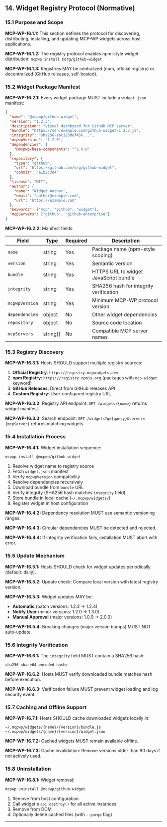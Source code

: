 ## 14. Widget Registry Protocol (Normative)

### 15.1 Purpose and Scope

**MCP-WP-16.1.1:** This section defines the protocol for discovering, distributing, installing, and updating MCP-WP widgets across host applications.

**MCP-WP-16.1.2:** The registry protocol enables npm-style widget distribution: `mcpwp install @org/github-widget`

**MCP-WP-16.1.3:** Registries MAY be centralized (npm, official registry) or decentralized (GitHub releases, self-hosted).

### 15.2 Widget Package Manifest

**MCP-WP-16.2.1:** Every widget package MUST include a `widget.json` manifest:

```json
{
  "name": "@mcpwp/github-widget",
  "version": "1.2.3",
  "description": "Visual dashboard for GitHub MCP server",
  "bundle": "https://cdn.example.com/github-widget-1.2.3.js",
  "integrity": "sha256-abc123def456...",
  "mcpwpVersion": "1.2.0",
  "dependencies": {
    "@mcpwp/base-components": "^2.0.0"
  },
  "repository": {
    "type": "github",
    "url": "https://github.com/org/github-widget",
    "commit": "a1b2c3d4"
  },
  "license": "MIT",
  "author": {
    "name": "Widget Author",
    "email": "author@example.com",
    "url": "https://example.com"
  },
  "keywords": ["mcp", "github", "widget"],
  "mcpServers": ["github", "github-enterprise"]
}
```

**MCP-WP-16.2.2:** Manifest fields:

| Field | Type | Required | Description |
|-------|------|----------|-------------|
| `name` | string | Yes | Package name (npm-style scoping) |
| `version` | string | Yes | Semantic version |
| `bundle` | string | Yes | HTTPS URL to widget JavaScript bundle |
| `integrity` | string | Yes | SHA256 hash for integrity verification |
| `mcpwpVersion` | string | Yes | Minimum MCP-WP protocol version |
| `dependencies` | object | No | Other widget dependencies |
| `repository` | object | No | Source code location |
| `mcpServers` | string[] | No | Compatible MCP server names |

### 15.3 Registry Discovery

**MCP-WP-16.3.1:** Hosts SHOULD support multiple registry sources:

1. **Official Registry**: `https://registry.mcpwidgets.dev`
2. **npm Registry**: `https://registry.npmjs.org` (packages with `mcp-widget` keyword)
3. **GitHub Releases**: Direct from GitHub releases API
4. **Custom Registry**: User-configured registry URL

**MCP-WP-16.3.2:** Registry API endpoint: `GET /widgets/{name}` returns widget manifest.

**MCP-WP-16.3.3:** Search endpoint: `GET /widgets?q={query}&server={mcpServer}` returns matching widgets.

### 15.4 Installation Process

**MCP-WP-16.4.1:** Widget installation sequence:

```bash
mcpwp install @mcpwp/github-widget
```

1. Resolve widget name to registry source
2. Fetch `widget.json` manifest
3. Verify `mcpwpVersion` compatibility
4. Resolve dependencies recursively
5. Download bundle from `bundle` URL
6. Verify integrity (SHA256 hash matches `integrity` field)
7. Store bundle in local cache (`~/.mcpwp/widgets/`)
8. Register widget in host configuration

**MCP-WP-16.4.2:** Dependency resolution MUST use semantic versioning ranges.

**MCP-WP-16.4.3:** Circular dependencies MUST be detected and rejected.

**MCP-WP-16.4.4:** If integrity verification fails, installation MUST abort with error.

### 15.5 Update Mechanism

**MCP-WP-16.5.1:** Hosts SHOULD check for widget updates periodically (default: daily).

**MCP-WP-16.5.2:** Update check: Compare local version with latest registry version.

**MCP-WP-16.5.3:** Widget updates MAY be:
- **Automatic** (patch versions: 1.2.3 → 1.2.4)
- **Notify User** (minor versions: 1.2.0 → 1.3.0)
- **Manual Approval** (major versions: 1.0.0 → 2.0.0)

**MCP-WP-16.5.4:** Breaking changes (major version bumps) MUST NOT auto-update.

### 15.6 Integrity Verification

**MCP-WP-16.6.1:** The `integrity` field MUST contain a SHA256 hash:

```
sha256-<base64-encoded-hash>
```

**MCP-WP-16.6.2:** Hosts MUST verify downloaded bundle matches hash before execution.

**MCP-WP-16.6.3:** Verification failure MUST prevent widget loading and log security event.

### 15.7 Caching and Offline Support

**MCP-WP-16.7.1:** Hosts SHOULD cache downloaded widgets locally in:

```
~/.mcpwp/widgets/{name}/{version}/bundle.js
~/.mcpwp/widgets/{name}/{version}/widget.json
```

**MCP-WP-16.7.2:** Cached widgets MUST remain available offline.

**MCP-WP-16.7.3:** Cache invalidation: Remove versions older than 90 days if not actively used.

### 15.8 Uninstallation

**MCP-WP-16.8.1:** Widget removal:

```bash
mcpwp uninstall @mcpwp/github-widget
```

1. Remove from host configuration
2. Call widget's `api.destroy()` for all active instances
3. Remove from DOM
4. Optionally delete cached files (with `--purge` flag)

---
